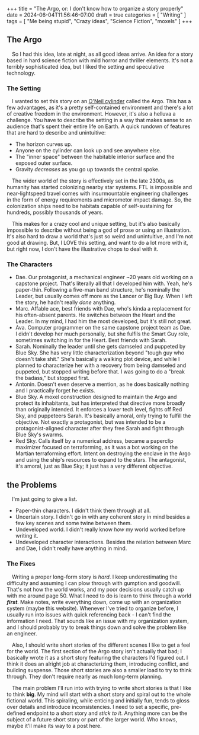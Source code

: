 +++
title = "The Argo, or: I don't know how to organize a story properly"
date = 2024-06-04T11:56:46-07:00
draft = true
categories = [
    "Writing"
]
tags = [
    "Me being stupid",
    "Crazy ideas",
    "Science Fiction",
    "moxels"
]
+++

## The Argo

&emsp;So I had this idea, late at night, as all good ideas arrive. An idea for a story based in hard science fiction with mild horror and thriller elements. It's not a terribly sophisticated idea, but I liked the setting and speculative technology.

### The Setting

&emsp;I wanted to set this story on an [O'Neil cylinder](https://www.wikiwand.com/en/O%27Neill_cylinder) called the Argo. This has a few advantages, as it's a pretty self-contained environment and there's a lot of creative freedom in the environment. However, it's also a helluva a challenge. You have to describe the setting in a way that makes sense to an audience that's spent their entire life on Earth. A quick rundown of features that are hard to describe and unintuitive:

- The horizon curves up.
- Anyone on the cylinder can look up and see anywhere else.
- The "inner space" between the habitable interior surface and the exposed outer surface.
- Gravity *decreases* as you go up towards the central spoke.

&emsp;The wider world of the story is effectively set in the late 2300s, as humanity has started colonizing nearby star systems. FTL is impossible and near-lightspeed travel comes with insurmountable engineering challenges in the form of energy requirements and micrometor impact damage. So, the colonization ships need to be habitats capable of self-sustaining for hundreds, possibly thousands of years. 

&emsp;This makes for a crazy cool and unique setting, but it's also basically impossible to describe without being a god of prose or using an illustration. It's also hard to draw a world that's just so weird and unintuitive, and I'm not good at drawing. But, I LOVE this setting, and want to do a lot more with it, but right now, I don't have the illustrative chops to deal with it.

### The Characters

- Dae. Our protagonist, a mechanical engineer ~20 years old working on a capstone project. That's literally all that I developed him with. Yeah, he's paper-thin. Following a five-man band structure, he's nominally the Leader, but usually comes off more as the Lancer or Big Buy. When I left the story, he hadn't really *done* anything.
- Marc. Affable ace, best friends with Dae, who's kinda a replacement for his often-absent parents. He switches between the Heart and the Leader. In my mind, I had him the most developed, but it's still not great.
- Ava. Computer programmer on the same capstone project team as Dae. I didn't develop her much personally, but she fulfils the Smart Guy role, sometimes switching in for the Heart. Best friends with Sarah.
- Sarah. Nominally the leader until she gets damseled and puppeted by Blue Sky. She has very little characterization beyond "tough guy who doesn't take shit." She's basically a walking plot device, and while I planned to characterize her with a recovery from being damseled and puppeted, but stopped writing before that. I was going to do a "break the badass," but stopped first.
- Antonin. Doesn't even deserve a mention, as he does basically nothing and I practically forget he exists.
- Blue Sky. A moxel construction designed to maintain the Argo and protect its inhabitants, but has interpreted that directive more broadly than originally intended. It enforces a lower tech level, fights off Red Sky, and puppeteers Sarah. It's basically amoral, only trying to fulfill the objective. Not exactly a protagonist, but was intended to be a protagonist-aligned character after they free Sarah and fight through Blue Sky's swarms.
- Red Sky. Calls itself by a numerical address, became a paperclip maximizer focused on terraforming, as it was a bot working on the Martian terraforming effort. Intent on destroying the enclave in the Argo and using the ship's resources to expand to the stars. The antagonist, it's amoral, just as Blue Sky; it just has a very different objective.

## the Problems

&emsp;I'm just going to give a list.

- Paper-thin characters. I didn't think them through at all.
- Uncertain story. I didn't go in with any coherent story in mind besides a few key scenes and some twine between them.
- Undeveloped world. I didn't really know *how* my world worked before writing it.
- Undeveloped character interactions. Besides the relation between Marc and Dae, I didn't really have anything in mind.

### The Fixes

&emsp;Writing a proper long-form story is *hard*. I keep underestimating the difficulty and assuming I can plow through with gumption and goodwill. That's not how the world works, and my poor decisions usually catch up with me around page 50. What I need to do is learn to think through a world ***first***. Make notes, write everything down, come up with an organization system (maybe this website). Whenever I've tried to organize before, I usually run into issues with quick referencing back - I can't find the information I need. That sounds like an issue with my organization system, and I should probably try to break things down and solve the problem like an engineer.

&emsp;Also, I should write short stories of the different scenes I like to get a feel for the world. The first section of the Argo story isn't actually that bad; I basically wrote it as a short story featuring the characters I'd figured out. I think it does an alright job at characterizing them, introducing conflict, and building suspense. Those short stories are also a smaller load to try to think through. They don't require nearly as much long-term planning.

&emsp;The main problem I'll run into with trying to write short stories is that I like to think **big**. My mind will start with a short story and spiral out to the whole fictional world. This spiraling, while enticing and initially fun, tends to gloss over details and introduce inconsistencies. I need to set a specific, pre-defined endpoint to a short story and *stick to it*. Anything more can be the subject of a future short story or part of the larger world. Who knows, maybe it'll make its way to a post here.